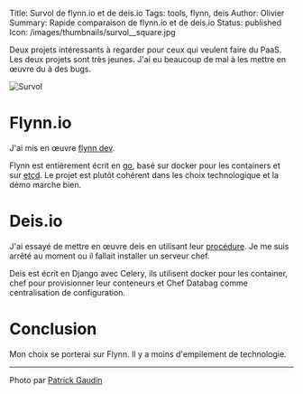 Title: Survol de flynn.io et de deis.io
Tags: tools, flynn, deis
Author: Olivier
Summary: Rapide comparaison de flynn.io et de deis.io
Status: published
Icon: /images/thumbnails/survol__square.jpg

Deux projets intéressants à regarder pour ceux qui veulent faire du PaaS. Les deux projets sont très jeunes. J'ai eu beaucoup de mal à les mettre en œuvre du à des bugs.

![Survol]({filename}/images/survol.jpg)

# Flynn.io

J'ai mis en œuvre [flynn dev](https://github.com/flynn/flynn-dev).

Flynn est entièrement écrit en [go](http://golang.org/), basé sur docker pour les containers et sur [etcd](https://github.com/coreos/etcd). Le projet est plutôt cohérent dans les choix technologique et la démo marche bien.


# Deis.io

J'ai essayé de mettre en œuvre deis en utilisant leur [procédure](http://deis.io/get-deis/). Je me suis arrêté au moment ou il fallait installer un serveur chef.

Deis est écrit en Django avec Celery, ils utilisent docker pour les container, chef pour provisionner leur conteneurs et Chef Databag comme centralisation de configuration.


# Conclusion

Mon choix se porterai sur Flynn. Il y a moins d'empilement de technologie.


---
Photo par [Patrick Gaudin](https://www.flickr.com/photos/voyages-provence/6181609778/)

